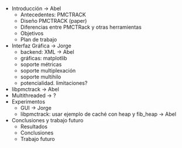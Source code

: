 * Introducción -> Abel
  - Antecedentes: PMCTRACK
  - Diseño PMCTRACK (paper)
  - Diferencias entre PMCTRack y otras herramientas
  - Objetivos
  - Plan de trabajo
* Interfaz Gráfica -> Jorge
  - backend: XML -> Abel
  - gráficas: matplotlib
  - soporte métricas
  - soporte multiplexación
  - soporte multihilo
  - potencialidad. limitaciones?
* libpmctrack -> Abel
* Multithreaded -> ?
* Experimentos
  - GUI -> Jorge
  - libpmctrack: usar ejemplo de caché con heap y fib_heap	-> Abel
* Conclusiones y trabajo futuro
  - Resultados
  - Conclusiones
  - Trabajo futuro
